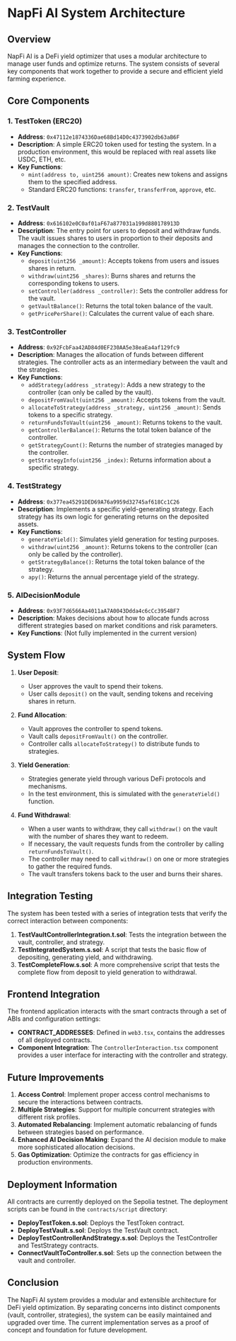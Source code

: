 # NapFi AI System Architecture

## Overview

NapFi AI is a DeFi yield optimizer that uses a modular architecture to manage user funds and optimize returns. The system consists of several key components that work together to provide a secure and efficient yield farming experience.

## Core Components

### 1. TestToken (ERC20)
- **Address**: `0x47112e1874336Dae68Bd14D0c4373902db63aB6F`
- **Description**: A simple ERC20 token used for testing the system. In a production environment, this would be replaced with real assets like USDC, ETH, etc.
- **Key Functions**:
  - `mint(address to, uint256 amount)`: Creates new tokens and assigns them to the specified address.
  - Standard ERC20 functions: `transfer`, `transferFrom`, `approve`, etc.

### 2. TestVault
- **Address**: `0x616102e0C0af01aF67a877031a199d880178913D`
- **Description**: The entry point for users to deposit and withdraw funds. The vault issues shares to users in proportion to their deposits and manages the connection to the controller.
- **Key Functions**:
  - `deposit(uint256 _amount)`: Accepts tokens from users and issues shares in return.
  - `withdraw(uint256 _shares)`: Burns shares and returns the corresponding tokens to users.
  - `setController(address _controller)`: Sets the controller address for the vault.
  - `getVaultBalance()`: Returns the total token balance of the vault.
  - `getPricePerShare()`: Calculates the current value of each share.

### 3. TestController
- **Address**: `0x92FcbFaa42AD84d0EF230AA5e38eaEa4af129fc9`
- **Description**: Manages the allocation of funds between different strategies. The controller acts as an intermediary between the vault and the strategies.
- **Key Functions**:
  - `addStrategy(address _strategy)`: Adds a new strategy to the controller (can only be called by the vault).
  - `depositFromVault(uint256 _amount)`: Accepts tokens from the vault.
  - `allocateToStrategy(address _strategy, uint256 _amount)`: Sends tokens to a specific strategy.
  - `returnFundsToVault(uint256 _amount)`: Returns tokens to the vault.
  - `getControllerBalance()`: Returns the total token balance of the controller.
  - `getStrategyCount()`: Returns the number of strategies managed by the controller.
  - `getStrategyInfo(uint256 _index)`: Returns information about a specific strategy.

### 4. TestStrategy
- **Address**: `0x377ea45291DED69A76a9959d32745af618Cc1C26`
- **Description**: Implements a specific yield-generating strategy. Each strategy has its own logic for generating returns on the deposited assets.
- **Key Functions**:
  - `generateYield()`: Simulates yield generation for testing purposes.
  - `withdraw(uint256 _amount)`: Returns tokens to the controller (can only be called by the controller).
  - `getStrategyBalance()`: Returns the total token balance of the strategy.
  - `apy()`: Returns the annual percentage yield of the strategy.

### 5. AIDecisionModule
- **Address**: `0x93F7d6566Aa4011aA7A0043Ddda4c6cCc3954BF7`
- **Description**: Makes decisions about how to allocate funds across different strategies based on market conditions and risk parameters.
- **Key Functions**: (Not fully implemented in the current version)

## System Flow

1. **User Deposit**:
   - User approves the vault to spend their tokens.
   - User calls `deposit()` on the vault, sending tokens and receiving shares in return.

2. **Fund Allocation**:
   - Vault approves the controller to spend tokens.
   - Vault calls `depositFromVault()` on the controller.
   - Controller calls `allocateToStrategy()` to distribute funds to strategies.

3. **Yield Generation**:
   - Strategies generate yield through various DeFi protocols and mechanisms.
   - In the test environment, this is simulated with the `generateYield()` function.

4. **Fund Withdrawal**:
   - When a user wants to withdraw, they call `withdraw()` on the vault with the number of shares they want to redeem.
   - If necessary, the vault requests funds from the controller by calling `returnFundsToVault()`.
   - The controller may need to call `withdraw()` on one or more strategies to gather the required funds.
   - The vault transfers tokens back to the user and burns their shares.

## Integration Testing

The system has been tested with a series of integration tests that verify the correct interaction between components:

1. **TestVaultControllerIntegration.t.sol**: Tests the integration between the vault, controller, and strategy.
2. **TestIntegratedSystem.s.sol**: A script that tests the basic flow of depositing, generating yield, and withdrawing.
3. **TestCompleteFlow.s.sol**: A more comprehensive script that tests the complete flow from deposit to yield generation to withdrawal.

## Frontend Integration

The frontend application interacts with the smart contracts through a set of ABIs and configuration settings:

- **CONTRACT_ADDRESSES**: Defined in `web3.tsx`, contains the addresses of all deployed contracts.
- **Component Integration**: The `ControllerInteraction.tsx` component provides a user interface for interacting with the controller and strategy.

## Future Improvements

1. **Access Control**: Implement proper access control mechanisms to secure the interactions between contracts.
2. **Multiple Strategies**: Support for multiple concurrent strategies with different risk profiles.
3. **Automated Rebalancing**: Implement automatic rebalancing of funds between strategies based on performance.
4. **Enhanced AI Decision Making**: Expand the AI decision module to make more sophisticated allocation decisions.
5. **Gas Optimization**: Optimize the contracts for gas efficiency in production environments.

## Deployment Information

All contracts are currently deployed on the Sepolia testnet. The deployment scripts can be found in the `contracts/script` directory:

- **DeployTestToken.s.sol**: Deploys the TestToken contract.
- **DeployTestVault.s.sol**: Deploys the TestVault contract.
- **DeployTestControllerAndStrategy.s.sol**: Deploys the TestController and TestStrategy contracts.
- **ConnectVaultToController.s.sol**: Sets up the connection between the vault and controller.

## Conclusion

The NapFi AI system provides a modular and extensible architecture for DeFi yield optimization. By separating concerns into distinct components (vault, controller, strategies), the system can be easily maintained and upgraded over time. The current implementation serves as a proof of concept and foundation for future development.
